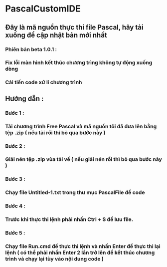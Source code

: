 # PascalCustomIDE

## Đây là mã nguồn thực thi file Pascal, hãy tải xuống để cập nhật bản mới nhất
### Phiên bản beta 1.0.1 :
### Fix lỗi màn hình kết thúc chương trìng không tự động xuống dòng
### Cải tiến code xử lí chương trình

## Hướng dẫn :

### Bước 1 :
### Tải chương trình Free Pascal và mã nguồn tôi đã đưa lên bằng tệp .zip ( nếu tải rồi thì bỏ qua bước này )

### Bước 2 :
### Giải nén tệp .zip vùa tải về ( nếu giải nén rồi thì bỏ qua bước này )

### Bước 3 :
### Chạy file Untitled-1.txt trong thư mục PascalFile để code

### Bước 4 :
### Trước khi thực thi lệnh phải nhấn Ctrl + S để lưu file.

### Bước 5 :
### Chạy file Run.cmd để thực thi lệnh và nhấn Enter để thực thi lại lệnh ( có thể phải nhấn Enter 2 lần trở lên để kết thúc chương trình và chạy lại tùy vào nội dung code )
